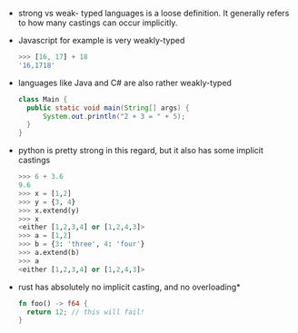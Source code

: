* strong vs weak- typed languages is a loose definition. It generally refers to how many castings can occur implicitly.

* Javascript for example is very weakly-typed
  ```javascript
  >>> [16, 17] + 18
  '16,1718'
  ```
* languages like Java and C# are also rather weakly-typed
  ```Java
  class Main {
    public static void main(String[] args) {
        System.out.println("2 + 3 = " + 5); 
    }
  }
  ```
* python is pretty strong in this regard, but it also has some implicit castings
  ```python
  >>> 6 + 3.6
  9.6
  >>> x = [1,2]
  >>> y = {3, 4}
  >>> x.extend(y)
  >>> x
  <either [1,2,3,4] or [1,2,4,3]>
  >>> a = [1,2]
  >>> b = {3: 'three', 4: 'four'}
  >>> a.extend(b)
  >>> a
  <either [1,2,3,4] or [1,2,4,3]>
  ```
* rust has absolutely no implicit casting, and no overloading*
  ```rust
  fn foo() -> f64 {
    return 12; // this will fail!
  }
  ```